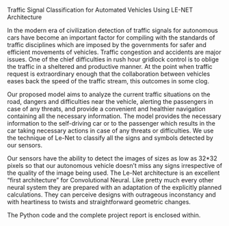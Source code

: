 Traffic Signal Classification for Automated Vehicles Using LE-NET Architecture


In the modern era of civilization detection of traffic signals for autonomous cars have
become an important factor for compiling with the standards of traffic disciplines which are
imposed by the governments for safer and efficient movements of vehicles. Traffic congestion
and accidents are major issues. One of the chief difficulties in rush hour gridlock control is to
oblige the traffic in a sheltered and productive manner. At the point when traffic request is
extraordinary enough that the collaboration between vehicles eases back the speed of the traffic stream, this outcomes in some clog.


Our proposed model aims to analyze the current traffic situations on the road, dangers and
difficulties near the vehicle, alerting the passengers in case of any threats, and provide a
convenient and healthier navigation containing all the necessary information. The model provides the necessary information to the self-driving car or to the passenger which results in the car taking necessary actions in case of any threats or difficulties. We use the technique of Le-Net to classify all the signs and symbols detected by our sensors.


Our sensors have the ability to detect the images of sizes as low as 32*32 pixels so that
our autonomous vehicle doesn’t miss any signs irrespective of the quality of the image being
used. The Le-Net architecture is an excellent “first architecture” for Convolutional Neural. Like
pretty much every other neural system they are prepared with an adaptation of the explicitly
planned calculations. They can perceive designs with outrageous inconstancy and with heartiness to twists and straightforward geometric changes.


The Python code and the complete project report is enclosed within.
